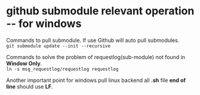 # github submodule relevant operation -- for windows

Commands to pull submodule. If use Github will auto pull submodules.<br/>
`git submodule update --init --recursive`

Commands to solve the problem of requestlog(sub-module) not found in **Window Only**.<br/>
`ln -s msg_requestlog/requestlog requestlog`

Another important point for windows pull linux backend all **.sh** file **end of line** should use **LF**.
